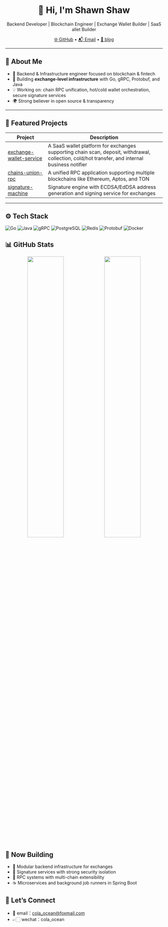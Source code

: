 <h1 align="center">👋 Hi, I'm Shawn Shaw</h1>

<p align="center">
  Backend Developer | Blockchain Engineer | Exchange Wallet Builder | SaaS allet Builder
</p>

<p align="center">
  <a href="https://github.com/Shawn-Shaw-x" target="_blank">🌐 GitHub</a> •
  <a href="mailto:cola_ocean@foxmail.com">📬 Email</a> •
  <a href="https://learnblockchain.cn/shawn_shaw" target="_blank">💼 blog</a>
</p>

---

## 🚀 About Me

- 💼 Backend & Infrastructure engineer focused on blockchain & fintech
- 🔧 Building **exchange-level infrastructure** with Go, gRPC, Protobuf, and Java
- 💡 Working on: chain RPC unification, hot/cold wallet orchestration, secure signature services
- 🌍 Strong believer in open source & transparency

---

## 🧩 Featured Projects

| Project | Description |
|--------|-------------|
| [exchange-wallet-service](https://github.com/Shawn-Shaw-x/exchange-wallet-service) | A SaaS wallet platform for exchanges supporting chain scan, deposit, withdrawal, collection, cold/hot transfer, and internal business notifier |
| [chains-union-rpc](https://github.com/Shawn-Shaw-x/chains-union-rpc) | A unified RPC application supporting multiple blockchains like Ethereum, Aptos, and TON |
| [signature-machine](https://github.com/Shawn-Shaw-x/signature-machine) | Signature engine with ECDSA/EdDSA address generation and signing service for exchanges |

---

## ⚙️ Tech Stack


![Go](https://img.shields.io/badge/-Go-00ADD8?style=flat&logo=go&logoColor=white)
![Java](https://img.shields.io/badge/-Java-007396?style=flat&logo=java)
![gRPC](https://img.shields.io/badge/-gRPC-0091E6?style=flat&logo=grpc)
![PostgreSQL](https://img.shields.io/badge/-PostgreSQL-336791?style=flat&logo=postgresql)
![Redis](https://img.shields.io/badge/-Redis-DC382D?style=flat&logo=redis)
![Protobuf](https://img.shields.io/badge/-Protobuf-FFCA28?style=flat&logo=protocol-buffers)
![Docker](https://img.shields.io/badge/-Docker-2496ED?style=flat&logo=docker)

## 📊 GitHub Stats

<p align="center">
  <img width="48%" src="https://github-readme-stats.vercel.app/api?username=Shawn-Shaw-x&show_icons=true&theme=default" />
  <img width="48%" src="https://github-readme-stats.vercel.app/api/top-langs/?username=Shawn-Shaw-x&layout=compact&hide=html,css,dockerfile,shell,makefile,python,javascript" />
</p>

## 📌 Now Building

- 🧱 Modular backend infrastructure for exchanges
- 🔐 Signature services with strong security isolation
- 🔄 RPC systems with multi-chain extensibility
- ☕ Microservices and background job runners in Spring Boot

## 🙌 Let’s Connect

- 📮 email：cola_ocean@foxmail.com
- 👉🏻 wechat：cola_ocean

